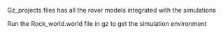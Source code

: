 Gz_projects files has all the rover models integrated with the simulations 

Run the Rock_world.world file in gz to get the simulation environment 
